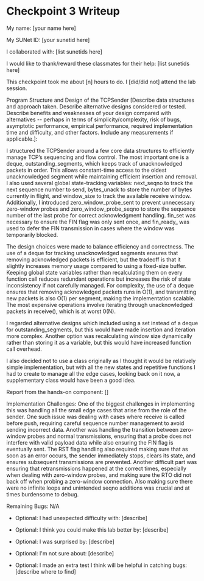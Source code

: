 Checkpoint 3 Writeup
====================

My name: [your name here]

My SUNet ID: [your sunetid here]

I collaborated with: [list sunetids here]

I would like to thank/reward these classmates for their help: [list sunetids here]

This checkpoint took me about [n] hours to do. I [did/did not] attend the lab session.

Program Structure and Design of the TCPSender [Describe data
structures and approach taken. Describe alternative designs considered
or tested.  Describe benefits and weaknesses of your design compared
with alternatives -- perhaps in terms of simplicity/complexity, risk
of bugs, asymptotic performance, empirical performance, required
implementation time and difficulty, and other factors. Include any
measurements if applicable.]: 


I structured the TCPSender around a few core data structures to efficiently manage TCP’s sequencing and flow control. The most important one is a deque, outstanding_segments, which keeps track of unacknowledged packets in order. This allows constant-time access to the oldest unacknowledged segment while maintaining efficient insertion and removal. I also used several global state-tracking variables: next_seqno to track the next sequence number to send, bytes_unack to store the number of bytes currently in flight, and window_size to track the available receive window. Additionally, I introduced zero_window_probe_sent to prevent unnecessary zero-window probes and zero_window_probe_seqno to store the sequence number of the last probe for correct acknowledgment handling. fin_set was necessary to ensure the FIN flag was only sent once, and fin_ready_ was used to defer the FIN transmission in cases where the window was temporarily blocked.

The design choices were made to balance efficiency and correctness. The use of a deque for tracking unacknowledged segments ensures that removing acknowledged packets is efficient, but the tradeoff is that it slightly increases memory usage compared to using a fixed-size buffer. Keeping global state variables rather than recalculating them on every function call reduces redundant operations but increases the risk of state inconsistency if not carefully managed. For complexity, the use of a deque ensures that removing acknowledged packets runs in O(1), and transmitting new packets is also O(1) per segment, making the implementation scalable. The most expensive operations involve iterating through unacknowledged packets in receive(), which is at worst 0(N).

I regarded alternative designs which included using a set instead of a deque for outstanding_segments, but this would have made insertion and iteration more complex. Another option was recalculating window size dynamically rather than storing it as a variable, but this would have increased function call overhead.

I also decided not to use a class originally as I thought it would be relatively simple implementation, but with all the new states and repetitive functions I had to create to manage all the edge cases, looking back on it now, a supplementary class would have been a good idea. 

Report from the hands-on component: []

Implementation Challenges:
One of the biggest challenges in implementing this was handling all the small edge cases that arise from the role of the sender. One such issue was dealing with cases where receive is called before push, requiring careful sequence number management to avoid sending incorrect data. Another was handling the transition between zero-window probes and normal transmissions, ensuring that a probe does not interfere with valid payload data while also ensuring the FIN flag is eventually sent. The RST flag handling also required making sure that as soon as an error occurs, the sender immediately stops, clears its state, and ensures subsequent transmissions are prevented. Another difficult part was ensuring that retransmissions happened at the correct times, especially when dealing with zero-window probes, and making sure the RTO did not back off when probing a zero-window connection. Also making sure there were no infinite loops and unintended seqno additions was crucial and at times burdensome to debug. 

Remaining Bugs:
N/A

- Optional: I had unexpected difficulty with: [describe]

- Optional: I think you could make this lab better by: [describe]

- Optional: I was surprised by: [describe]

- Optional: I'm not sure about: [describe]

- Optional: I made an extra test I think will be helpful in catching bugs: [describe where to find]
